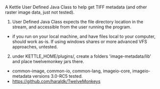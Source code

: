 A Kettle User Defined Java Class to help get TIFF metadata (and other raster image data, just not tested).

1) User Defined Java Class expects the file directory location in the stream, and accessible from the user running the program.  
  - if you run on your local machine, and have files local to your computer, should work as-is.  If using windows shares or more advanced VFS approaches, untested.
  
2) under KETTLE_HOME/plugins/, create a folders 'image-metadata/lib' and place twelvemonkey jars there.
- common-image, common-io, common-lang, imageio-core, imageio-metadata versions 3.0-RC5 tested.
- https://github.com/haraldk/TwelveMonkeys


